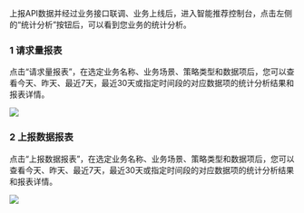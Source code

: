 上报API数据并经过业务接口联调、业务上线后，进入智能推荐控制台，点击左侧的“统计分析”按钮后，可以看到您业务的统计分析。

### 1 请求量报表

点击“请求量报表”，在选定业务名称、业务场景、策略类型和数据项后，您可以查看今天、昨天、最近7天，最近30天或指定时间段的对应数据项的统计分析结果和报表详情。

![](http://imgcache.tce.fsphere.cn/static/mc.qcloudimg.com/static/img/b6944faad6b0f607f397ca068084914e/image.png)

### 2 上报数据报表
点击“上报数据报表”，在选定业务名称、业务场景、策略类型和数据项后，您可以查看今天、昨天、最近7天，最近30天或指定时间段的对应数据项的统计分析结果和报表详情。

![](http://imgcache.tce.fsphere.cn/static/mc.qcloudimg.com/static/img/33889a5d2be725f53e747dd2f37ee5c0/image.png)

